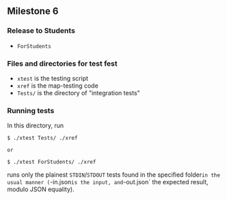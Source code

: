 ## Milestone 6

### Release to Students

- `ForStudents`

### Files and directories for test fest 

- `xtest` is the testing script 
- `xref` is the map-testing code
- `Tests/` is the directory of "integration tests"

### Running tests

In this directory, run 

```
$ ./xtest Tests/ ./xref

or 

$ ./xtest ForStudents/ ./xref
```

runs only the plainest `STDIN`/`STDOUT` tests 
found in the specified folder`in the usual manner (`<n>-in.json` is the input, and `<n>-out.json` the expected result, modulo JSON equality). 



